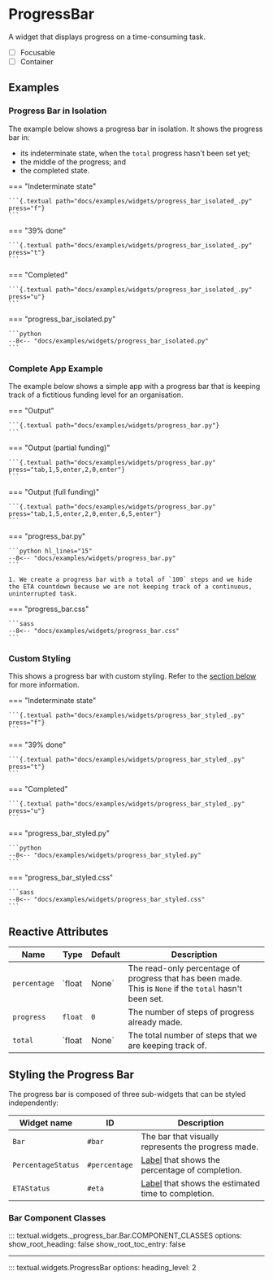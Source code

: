 # ProgressBar


A widget that displays progress on a time-consuming task.

- [ ] Focusable
- [ ] Container

## Examples

### Progress Bar in Isolation

The example below shows a progress bar in isolation.
It shows the progress bar in:

 - its indeterminate state, when the `total` progress hasn't been set yet;
 - the middle of the progress; and
 - the completed state.

=== "Indeterminate state"

    ```{.textual path="docs/examples/widgets/progress_bar_isolated_.py" press="f"}
    ```

=== "39% done"

    ```{.textual path="docs/examples/widgets/progress_bar_isolated_.py" press="t"}
    ```

=== "Completed"

    ```{.textual path="docs/examples/widgets/progress_bar_isolated_.py" press="u"}
    ```

=== "progress_bar_isolated.py"

    ```python
    --8<-- "docs/examples/widgets/progress_bar_isolated.py"
    ```

### Complete App Example

The example below shows a simple app with a progress bar that is keeping track of a fictitious funding level for an organisation.

=== "Output"

    ```{.textual path="docs/examples/widgets/progress_bar.py"}
    ```

=== "Output (partial funding)"

    ```{.textual path="docs/examples/widgets/progress_bar.py" press="tab,1,5,enter,2,0,enter"}
    ```

=== "Output (full funding)"

    ```{.textual path="docs/examples/widgets/progress_bar.py" press="tab,1,5,enter,2,0,enter,6,5,enter"}
    ```

=== "progress_bar.py"

    ```python hl_lines="15"
    --8<-- "docs/examples/widgets/progress_bar.py"
    ```

    1. We create a progress bar with a total of `100` steps and we hide the ETA countdown because we are not keeping track of a continuous, uninterrupted task.

=== "progress_bar.css"

    ```sass
    --8<-- "docs/examples/widgets/progress_bar.css"
    ```


### Custom Styling

This shows a progress bar with custom styling.
Refer to the [section below](#styling-the-progress-bar) for more information.

=== "Indeterminate state"

    ```{.textual path="docs/examples/widgets/progress_bar_styled_.py" press="f"}
    ```

=== "39% done"

    ```{.textual path="docs/examples/widgets/progress_bar_styled_.py" press="t"}
    ```

=== "Completed"

    ```{.textual path="docs/examples/widgets/progress_bar_styled_.py" press="u"}
    ```

=== "progress_bar_styled.py"

    ```python
    --8<-- "docs/examples/widgets/progress_bar_styled.py"
    ```

=== "progress_bar_styled.css"

    ```sass
    --8<-- "docs/examples/widgets/progress_bar_styled.css"
    ```

## Reactive Attributes

| Name         | Type    | Default | Description                                                                                             |
| ------------ | ------- | ------- | ------------------------------------------------------------------------------------------------------- |
| `percentage` | `float  | None`   | The read-only percentage of progress that has been made. This is `None` if the `total` hasn't been set. |
| `progress`   | `float` | `0`     | The number of steps of progress already made.                                                           |
| `total`      | `float  | None`   | The total number of steps that we are keeping track of.                                                 |


## Styling the Progress Bar

The progress bar is composed of three sub-widgets that can be styled independently:

| Widget name        | ID            | Description                                                      |
| ------------------ | ------------- | ---------------------------------------------------------------- |
| `Bar`              | `#bar`        | The bar that visually represents the progress made.              |
| `PercentageStatus` | `#percentage` | [Label](./label.md) that shows the percentage of completion.     |
| `ETAStatus`        | `#eta`        | [Label](./label.md) that shows the estimated time to completion. |

### Bar Component Classes

::: textual.widgets._progress_bar.Bar.COMPONENT_CLASSES
    options:
      show_root_heading: false
      show_root_toc_entry: false

---


::: textual.widgets.ProgressBar
    options:
      heading_level: 2
